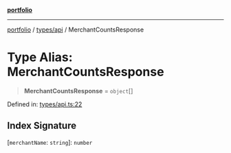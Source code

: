 [**portfolio**](../../../README.md)

***

[portfolio](../../../modules.md) / [types/api](../README.md) / MerchantCountsResponse

# Type Alias: MerchantCountsResponse

> **MerchantCountsResponse** = `object`[]

Defined in: [types/api.ts:22](https://github.com/tnorlund/Portfolio/blob/a18583ee921f6a4fb101dcba418904f87a60b395/portfolio/types/api.ts#L22)

## Index Signature

\[`merchantName`: `string`\]: `number`
